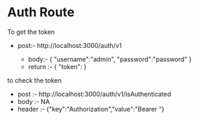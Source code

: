 # Auth Route
To get the token
 - post:- http://localhost:3000/auth/v1

    - body:-
    {
	"username":"admin",
	"password":"password"
    }
    - return :-
    {
    "token": <your Token>
    }

to check the token
- post :- http://localhost:3000/auth/v1/isAuthenticated
- body :- NA
- header :- {"key":"Authorization","value":"Bearer <your token>"}